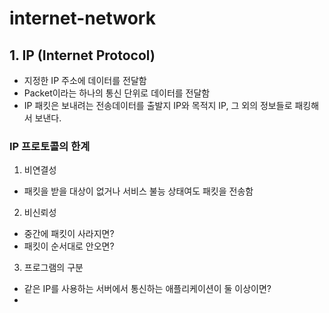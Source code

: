# internet-network
## 1. IP (Internet Protocol)
- 지정한 IP 주소에 데이터를 전달함
- Packet이라는 하나의 통신 단위로 데이터를 전달함
- IP 패킷은 보내려는 전송데이터를 출발지 IP와 목적지 IP, 그 외의 정보들로 패킹해서 보낸다.
### IP 프로토콜의 한계
1. 비연결성
- 패킷을 받을 대상이 없거나 서비스 불능 상태여도 패킷을 전송함
2. 비신뢰성
- 중간에 패킷이 사라지면?
- 패킷이 순서대로 안오면?
3. 프로그램의 구분
- 같은 IP를 사용하는 서버에서 통신하는 애플리케이션이 둘 이상이면?
- 